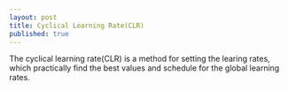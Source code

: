 ```yaml
---
layout: post
title: Cyclical Learning Rate(CLR)
published: true
---
```


The cyclical learning rate(CLR) is a method for setting the learing rates, which practically find the best values and schedule for the global learning rates.
